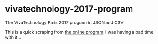 # vivatechnology-2017-program

The VivaTechnology Paris 2017 program in JSON and CSV

This is a quick scraping from [the online program](https://vivatechnology.com/program/). I was having a bad time with it...
